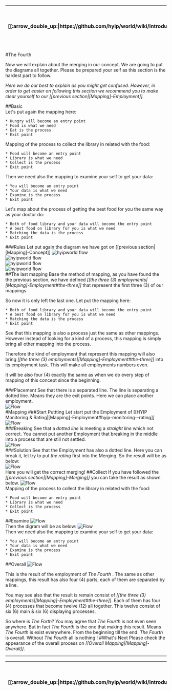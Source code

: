 <table>
  <thead>
    <tr>
      <th>[[:arrow_double_up:|https://github.com/hyip/world/wiki/Introduction]]</th>
      <th>[[:arrow_up_small:|https://github.com/hyipworld/hyipworld.github.io/wiki/Introduction]]</th>
      <th>[[:rewind:|Introduction]] [[Intro|Introduction]]</th>
      <th>[[:arrow_backward:|[Mapping]-Employment]] [[Prev|[Mapping]-Employment]]</th>
      <th>[[:repeat:|[Mapping]-Merging]] [[Reload|[Mapping]-Merging]]</th>
      <th>[[Next|[Mapping]-Overall]] [[:arrow_forward:|[Mapping]-Overall]]</th>
      <th>[[Last|maps]] [[:fast_forward:|maps]]</th>
      <th>[[:arrow_down_small:|https://github.com/hyip/rating]]</th>
      <th>[[:arrow_double_down:|https://github.com/hyip/rating/wiki/Introduction]]</th>
    </tr>
  </thead>
</table>
#The Fourth

Now we will explain about the merging in our concept. We are going to put the diagrams all together. Please be prepared your self as this section is the hardest part to follow. 

_Here we do our best to explain as you might get confused. However, in order to get easier on following this section we recommend you to make clear yourself to our [[previous section|[Mapping]-Employment]]._

##Basic  
Let's put again the mapping here:
```
* Hungry will become an entry point
* Food is what we need 
* Eat is the process
* Exit point  
```
Mapping of the process to collect the library in related with the food:
```
* Food will become an entry point
* Library is what we need 
* Collect is the process
* Exit point  
```
Then we need also the mapping to examine your self to get your data:
```
* You will become an entry point
* Your data is what we need 
* Examine is the process
* Exit point  
```
Let's map about the process of getting the best food for you the same way as your doctor do:
```
* Both of food library and your data will become the entry point
* A best food on library for you is what we need 
* Matching the data is the process
* Exit point  
```
###Rules
Let put again the diagram we have got on [[previous section|[Mapping]-Concept]] 
![hyipworld flow](https://hyipworld.github.io/images/github/doc/figure4.png)  
![hyipworld flow](https://hyipworld.github.io/images/github/doc/figure5.png)  
![hyipworld flow](https://hyipworld.github.io/images/github/doc/figure6.png)   
![hyipworld flow](https://hyipworld.github.io/images/github/doc/figure7.png)   
##The last mapping
Base the method of mapping, as you have found the the previous section, we have defined _[[the three (3) employments|[Mapping]-Employment#the-three]]_ that represent the first three (3) of our mappings.

So now it is only left the last one. Let put the mapping here:
```
* Both of food library and your data will become the entry point
* A best food on library for you is what we need 
* Matching the data is the process
* Exit point  
```
See that this mapping is also a process just the same as other mappings. However instead of looking for a kind of a process, this mapping is simply bring all other mapping into the process.

Therefore the kind of employment that represent this mapping will also bring _[[the three (3) employments|[Mapping]-Employment#the-three]]_ into its employment task. This will make all employments numbers even. 

It will be also four (4) exactly the same as when we do every step of mapping of this concept since the beginning.

###Placement
See that there is a separated line. The line is separating a dotted line. Means they are the exit points. Here we can place another employment.  
![Flow](https://hyipworld.github.io/images/github/doc/figure10.png)  
#Mapping
###Start Puttting
Let start put the Employment of [[HYIP Monitoring & Rating|[Mapping]-Employment#hyip-monitoring--rating]]
![Flow](https://hyipworld.github.io/images/github/doc/figure11.png)  
###Breaking
See that a _dotted line_ is meeting a _straight line_ which not correct. You cannot put another Employment that breaking in the middle into a process that are still not settled.  
![Flow](https://hyipworld.github.io/images/github/doc/figure12.png)  
###Solution
See that the Employment has also a dotted line. Here you can break it, let try to put _the rating_ first into the Merging. So the result will be as below:   
![Flow](https://hyipworld.github.io/images/github/doc/figure13.png)    
Here you will get the correct merging!
##Collect
If you have followed the _[[previous section|[Mapping]-Merging]]_ you can take the result as shown below. 
![Flow](https://hyipworld.github.io/images/github/doc/figure13.png)  
Mapping of the process to collect the library in related with the food:
```
* Food will become an entry point
* Library is what we need 
* Collect is the process
* Exit point  
```
##Examine
![Flow](https://hyipworld.github.io/images/github/doc/figure14.png)  
Then the digram will be as below:
![Flow](https://hyipworld.github.io/images/github/doc/figure15.png)  
Then we need also the mapping to examine your self to get your data:
```
* You will become an entry point
* Your data is what we need 
* Examine is the process
* Exit point  
```
##Overall
![Flow](https://hyipworld.github.io/images/github/doc/figure16.png)  

This is the result of the employment of _The Fourth_ . The same as other mappings, this result has also four (4) parts, each of them are separated by a line.

You may see also that the result is remain consist of _[[the three (3) employments|[Mapping]-Employment#the-three]]_. Each of them has four (4) processes that become twelve (12) all together. This twelve consist of six (6) main & six (6) displaying processes. 

So where is _The Forth_? You may agree that _The Fourth_ is not even seen anywhere. But in fact _The Fourth_ is the one that making this result. Means _The Fourth_ is exist everywhere. From the beginning till the end. _The Fourth_ is overall. Without _The Fourth_ all is nothing !
#What's Next
Please check the appearance of the overall process on _[[Overall Mapping|[Mapping]-Overall]]_.
***
<table>
  <thead>
    <tr>
      <th>[[:arrow_double_up:|https://github.com/hyip/world/wiki/Introduction]]</th>
      <th>[[:arrow_up_small:|https://github.com/hyipworld/hyipworld.github.io/wiki/Introduction]]</th>
      <th>[[:rewind:|Introduction]] [[Intro|Introduction]]</th>
      <th>[[:arrow_backward:|[Mapping]-Employment]] [[Prev|[Mapping]-Employment]]</th>
      <th>[[:repeat:|[Mapping]-Merging]] [[Reload|[Mapping]-Merging]]</th>
      <th>[[Next|[Mapping]-Overall]] [[:arrow_forward:|[Mapping]-Overall]]</th>
      <th>[[Last|maps]] [[:fast_forward:|maps]]</th>
      <th>[[:arrow_down_small:|https://github.com/hyip/rating]]</th>
      <th>[[:arrow_double_down:|https://github.com/hyip/rating/wiki/Introduction]]</th>
    </tr>
  </thead>
</table>